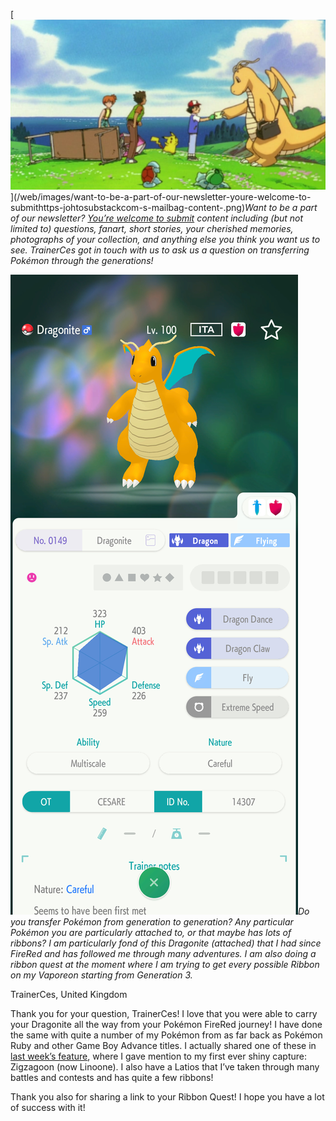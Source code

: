 

[![Want to be a part of our newsletter? [You’re welcome to submit](https://johto.substack.com/s/mailbag) content including (but not limited to) questions, fanart, short stories, your cherished memories, photographs of your collection, and anything else you think you want us to see. TrainerCes got in touch with us to ask us a question on transferring Pokémon through the generations!](/web/images/want-to-be-a-part-of-our-newsletter-youre-welcome-to-submithttps-johtosubstackcom-s-mailbag-content-.png)](/web/images/want-to-be-a-part-of-our-newsletter-youre-welcome-to-submithttps-johtosubstackcom-s-mailbag-content-.png)*Want to be a part of our newsletter? [You’re welcome to submit](https://johto.substack.com/s/mailbag) content including (but not limited to) questions, fanart, short stories, your cherished memories, photographs of your collection, and anything else you think you want us to see. TrainerCes got in touch with us to ask us a question on transferring Pokémon through the generations!*





[![Do you transfer Pokémon from generation to generation? Any particular Pokémon you are particularly attached to, or that maybe has lots of ribbons? I am particularly fond of this Dragonite (attached) that I had since FireRed and has followed me through many adventures. I am also doing a ribbon quest at the moment where I am trying to get every possible Ribbon on my Vaporeon starting from Generation 3.](/web/images/do-you-transfer-pokemon-from-generation-to-generation-any-particular-pokemon-you-are-particularly-at.png)](/web/images/do-you-transfer-pokemon-from-generation-to-generation-any-particular-pokemon-you-are-particularly-at.png)*Do you transfer Pokémon from generation to generation? Any particular Pokémon you are particularly attached to, or that maybe has lots of ribbons? I am particularly fond of this Dragonite (attached) that I had since FireRed and has followed me through many adventures. I am also doing a ribbon quest at the moment where I am trying to get every possible Ribbon on my Vaporeon starting from Generation 3.*



TrainerCes, United Kingdom

Thank you for your question, TrainerCes! I love that you were able to carry your Dragonite all the way from your Pokémon FireRed journey! I have done the same with quite a number of my Pokémon from as far back as Pokémon Ruby and other Game Boy Advance titles. I actually shared one of these in [last week’s feature](https://johto.substack.com/p/memories-of-my-shiny-pokemon-encounters), where I gave mention to my first ever shiny capture: Zigzagoon (now Linoone). I also have a Latios that I’ve taken through many battles and contests and has quite a few ribbons!

Thank you also for sharing a link to your Ribbon Quest! I hope you have a lot of success with it!